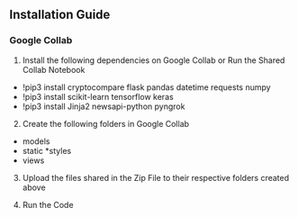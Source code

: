 ## Installation Guide

### Google Collab

1. Install the following dependencies on Google Collab or Run the Shared Collab Notebook

* !pip3 install cryptocompare flask pandas datetime requests numpy 
* !pip3 install scikit-learn tensorflow keras
* !pip3 install Jinja2 newsapi-python pyngrok

2. Create the following folders in Google Collab 

* models
* static
	*styles
* views 

3. Upload the files shared in the Zip File to their respective folders created above

4. Run the Code  
